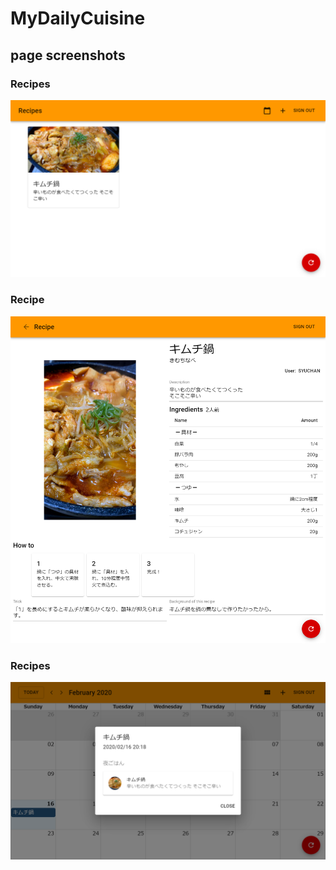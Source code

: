 # MyDailyCuisine

## page screenshots
### Recipes
![Recipes page](screenshots/recipes.png)

### Recipe
![Recipe page](screenshots/recipe.png)
### Recipes
![Calendar page](screenshots/calendar.png)
